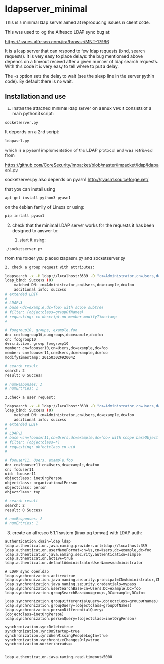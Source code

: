 # ldapserver_minimal

This is a minimal ldap server aimed at reproducing issues in client code.

This was used to log the Alfresco LDAP sync bug at:

https://issues.alfresco.com/jira/browse/MNT-17966

It is a ldap server that can respond to few ldap requests (bind, search requests).
It is very easy to place delays:
the bug mentionned above depends on a timeout recived after a given number of ldap search requests.
With this code it is very easy to tell where to put a delay.

The -s option sets the delay to wait (see the sleep line in the server pythin code). By default there is no wait.


## Installation and use

1. install the attached minimal ldap server on a linux VM:
it consists of a main python3 script:

```bash
socketserver.py
```

It depends on a 2nd script:

```bash
ldapasn1.py
```

which is a pyasn1 implementation of the LDAP protocol and was retrieved from

https://github.com/CoreSecurity/impacket/blob/master/impacket/ldap/ldapasn1.py

socketserver.py also depends on pyasn1
http://pyasn1.sourceforge.net/

that you can install using

```bash
apt-get install python3-pyasn1
```

on the debian family of Linuxs or using:

```bash
pip install pyasn1
```

2. check that the minimal LDAP server works for the requests it has been designed to answer to:

	1. start it using:

```bash
./socketserver.py
```

from the folder you placed ldapasn1.py and socketserver.py

	2. check a group request with attributes:

```bash
ldapsearch -x -H ldap://localhost:3389 -D "cn=Administrator,cn=Users,dc=example,dc=foo" -w mypass -b 'dc=example,dc=foo' '(objectclass=groupOfNames)' cn description member modifyTimestamp
ldap_bind: Success (0)
	matched DN: cn=Administrator,cn=Users,dc=example,dc=foo
	additional info: success
# extended LDIF
#
# LDAPv3
# base <dc=example,dc=foo> with scope subtree
# filter: (objectclass=groupOfNames)
# requesting: cn description member modifyTimestamp 
#

# foogroup10, groups, example.foo
dn: cn=foogroup10,ou=groups,dc=example,dc=foo
cn: foogroup10
description: group foogroup10
member: cn=foouser10,cn=Users,dc=example,dc=foo
member: cn=foouser11,cn=Users,dc=example,dc=foo
modifyTimestamp: 20150302092004Z

# search result
search: 2
result: 0 Success

# numResponses: 2
# numEntries: 1
```

	3.check a user request:

```bash
ldapsearch -x -H ldap://localhost:3389 -D "cn=Administrator,cn=Users,dc=example,dc=foo" -w mypass -s base -b 'cn=foouser11,cn=Users,dc=example,dc=foo' '(objectclass=*)' objectclass cn uid
ldap_bind: Success (0)
	matched DN: cn=Administrator,cn=Users,dc=example,dc=foo
	additional info: success
# extended LDIF
#
# LDAPv3
# base <cn=foouser11,cn=Users,dc=example,dc=foo> with scope baseObject
# filter: (objectclass=*)
# requesting: objectclass cn uid 
#

# foouser11, Users, example.foo
dn: cn=foouser11,cn=Users,dc=example,dc=foo
cn: foouser11
uid: foouser11
objectclass: inetOrgPerson
objectclass: organizationalPerson
objectclass: person
objectclass: top

# search result
search: 2
result: 0 Success

# numResponses: 2
# numEntries: 1
```

3. create an alfresco 5.1.1 system (linux pg tomcat) with LDAP auth:

```properties
authentication.chain=ldap:ldap
ldap.authentication.java.naming.provider.url=ldap://localhost:389
ldap.authentication.userNameFormat=cn=%s,cn=Users,dc=example,dc=foo
ldap.authentication.java.naming.security.authentication=simple
ldap.authentication.active=true
ldap.authentication.defaultAdministratorUserNames=administrator

# LDAP sync openldap
ldap.synchronization.active=true
ldap.synchronization.java.naming.security.principal=CN=Administrator,CN=Users,DC=example,DC=foo
ldap.synchronization.java.naming.security.credentials=mypass
ldap.synchronization.userSearchBase=cn=Users,DC=example,DC=foo
ldap.synchronization.groupSearchBase=ou=groups,DC=example,DC=foo

ldap.synchronization.groupDifferentialQuery=(objectclass=groupOfNames)
ldap.synchronization.groupQuery=(objectclass=groupOfNames)
ldap.synchronization.personDifferentialQuery=(objectclass=inetOrgPerson)
ldap.synchronization.personQuery=(objectclass=inetOrgPerson)

synchronization.syncDelete=true
synchronization.syncOnStartup=true
synchronization.syncWhenMissingPeopleLogIn=true
synchronization.synchronizeChangesOnly=true
synchronization.workerThreads=1


ldap.authentication.java.naming.read.timeout=5000

```
